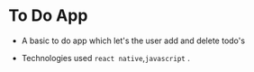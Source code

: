 # To Do App

- A basic to do app which let's the user add and delete todo's

- Technologies used `react native`,`javascript` .
